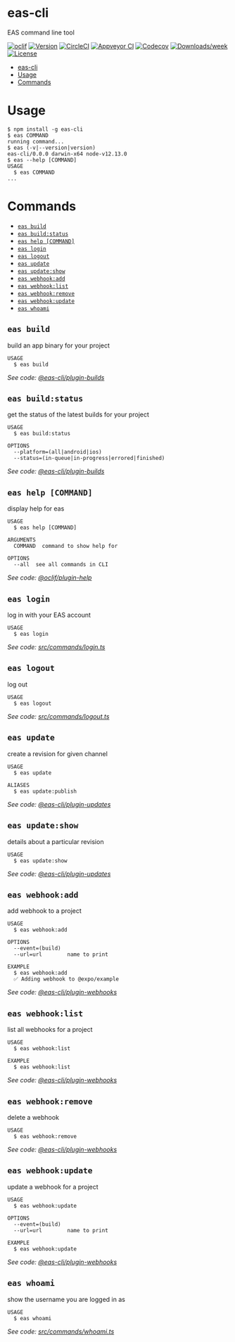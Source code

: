 # eas-cli

EAS command line tool

[![oclif](https://img.shields.io/badge/cli-oclif-brightgreen.svg)](https://oclif.io)
[![Version](https://img.shields.io/npm/v/eas-cli.svg)](https://npmjs.org/package/eas-cli)
[![CircleCI](https://circleci.com/gh/expo/eas-cli/tree/master.svg?style=shield)](https://circleci.com/gh/expo/eas-cli/tree/master)
[![Appveyor CI](https://ci.appveyor.com/api/projects/status/github/expo/eas-cli?branch=master&svg=true)](https://ci.appveyor.com/project/expo/eas-cli/branch/master)
[![Codecov](https://codecov.io/gh/expo/eas-cli/branch/master/graph/badge.svg)](https://codecov.io/gh/expo/eas-cli)
[![Downloads/week](https://img.shields.io/npm/dw/eas-cli.svg)](https://npmjs.org/package/eas-cli)
[![License](https://img.shields.io/npm/l/eas-cli.svg)](https://github.com/expo/eas-cli/blob/master/package.json)

<!-- toc -->
* [eas-cli](#eas-cli)
* [Usage](#usage)
* [Commands](#commands)
<!-- tocstop -->

# Usage

<!-- usage -->
```sh-session
$ npm install -g eas-cli
$ eas COMMAND
running command...
$ eas (-v|--version|version)
eas-cli/0.0.0 darwin-x64 node-v12.13.0
$ eas --help [COMMAND]
USAGE
  $ eas COMMAND
...
```
<!-- usagestop -->

# Commands

<!-- commands -->
* [`eas build`](#eas-build)
* [`eas build:status`](#eas-buildstatus)
* [`eas help [COMMAND]`](#eas-help-command)
* [`eas login`](#eas-login)
* [`eas logout`](#eas-logout)
* [`eas update`](#eas-update)
* [`eas update:show`](#eas-updateshow)
* [`eas webhook:add`](#eas-webhookadd)
* [`eas webhook:list`](#eas-webhooklist)
* [`eas webhook:remove`](#eas-webhookremove)
* [`eas webhook:update`](#eas-webhookupdate)
* [`eas whoami`](#eas-whoami)

## `eas build`

build an app binary for your project

```
USAGE
  $ eas build
```

_See code: [@eas-cli/plugin-builds](https://github.com/expo/eas-cli/blob/v0.0.0/src/commands/build/index.ts)_

## `eas build:status`

get the status of the latest builds for your project

```
USAGE
  $ eas build:status

OPTIONS
  --platform=(all|android|ios)
  --status=(in-queue|in-progress|errored|finished)
```

_See code: [@eas-cli/plugin-builds](https://github.com/expo/eas-cli/blob/v0.0.0/src/commands/build/status.ts)_

## `eas help [COMMAND]`

display help for eas

```
USAGE
  $ eas help [COMMAND]

ARGUMENTS
  COMMAND  command to show help for

OPTIONS
  --all  see all commands in CLI
```

_See code: [@oclif/plugin-help](https://github.com/oclif/plugin-help/blob/v3.2.0/src/commands/help.ts)_

## `eas login`

log in with your EAS account

```
USAGE
  $ eas login
```

_See code: [src/commands/login.ts](https://github.com/expo/eas-cli/blob/v0.0.0/src/commands/login.ts)_

## `eas logout`

log out

```
USAGE
  $ eas logout
```

_See code: [src/commands/logout.ts](https://github.com/expo/eas-cli/blob/v0.0.0/src/commands/logout.ts)_

## `eas update`

create a revision for given channel

```
USAGE
  $ eas update

ALIASES
  $ eas update:publish
```

_See code: [@eas-cli/plugin-updates](https://github.com/expo/eas-cli/blob/v0.0.0/src/commands/update/index.ts)_

## `eas update:show`

details about a particular revision

```
USAGE
  $ eas update:show
```

_See code: [@eas-cli/plugin-updates](https://github.com/expo/eas-cli/blob/v0.0.0/src/commands/update/show.ts)_

## `eas webhook:add`

add webhook to a project

```
USAGE
  $ eas webhook:add

OPTIONS
  --event=(build)
  --url=url        name to print

EXAMPLE
  $ eas webhook:add
  ✅ Adding webhook to @expo/example
```

_See code: [@eas-cli/plugin-webhooks](https://github.com/expo/eas-cli/blob/v0.0.0/src/commands/webhook/add.ts)_

## `eas webhook:list`

list all webhooks for a project

```
USAGE
  $ eas webhook:list

EXAMPLE
  $ eas webhook:list
```

_See code: [@eas-cli/plugin-webhooks](https://github.com/expo/eas-cli/blob/v0.0.0/src/commands/webhook/list.ts)_

## `eas webhook:remove`

delete a webhook

```
USAGE
  $ eas webhook:remove
```

_See code: [@eas-cli/plugin-webhooks](https://github.com/expo/eas-cli/blob/v0.0.0/src/commands/webhook/remove.ts)_

## `eas webhook:update`

update a webhook for a project

```
USAGE
  $ eas webhook:update

OPTIONS
  --event=(build)
  --url=url        name to print

EXAMPLE
  $ eas webhook:update
```

_See code: [@eas-cli/plugin-webhooks](https://github.com/expo/eas-cli/blob/v0.0.0/src/commands/webhook/update.ts)_

## `eas whoami`

show the username you are logged in as

```
USAGE
  $ eas whoami
```

_See code: [src/commands/whoami.ts](https://github.com/expo/eas-cli/blob/v0.0.0/src/commands/whoami.ts)_
<!-- commandsstop -->
